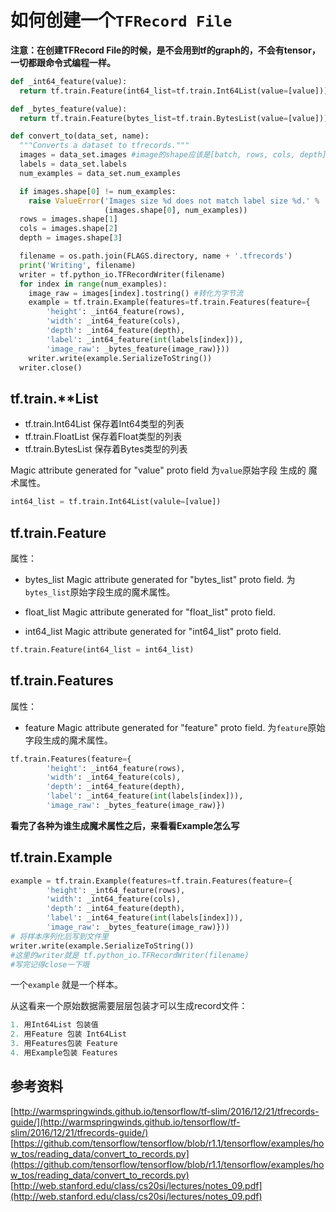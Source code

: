 # 如何创建一个`TFRecord File`

**注意：在创建TFRecord File的时候，是不会用到tf的graph的，不会有tensor，一切都跟命令式编程一样。**

```python
def _int64_feature(value):
  return tf.train.Feature(int64_list=tf.train.Int64List(value=[value]))

def _bytes_feature(value):
  return tf.train.Feature(bytes_list=tf.train.BytesList(value=[value]))

def convert_to(data_set, name):
  """Converts a dataset to tfrecords."""
  images = data_set.images #image的shape应该是[batch, rows, cols, depth]
  labels = data_set.labels
  num_examples = data_set.num_examples

  if images.shape[0] != num_examples:
    raise ValueError('Images size %d does not match label size %d.' %
                     (images.shape[0], num_examples))
  rows = images.shape[1]
  cols = images.shape[2]
  depth = images.shape[3]

  filename = os.path.join(FLAGS.directory, name + '.tfrecords')
  print('Writing', filename)
  writer = tf.python_io.TFRecordWriter(filename)
  for index in range(num_examples):
    image_raw = images[index].tostring() #转化为字节流
    example = tf.train.Example(features=tf.train.Features(feature={
        'height': _int64_feature(rows),
        'width': _int64_feature(cols),
        'depth': _int64_feature(depth),
        'label': _int64_feature(int(labels[index])),
        'image_raw': _bytes_feature(image_raw)}))
    writer.write(example.SerializeToString())
  writer.close()
```

## tf.train.\*\*List

* tf.train.Int64List 保存着Int64类型的列表
* tf.train.FloatList 保存着Float类型的列表
* tf.train.BytesList 保存着Bytes类型的列表

Magic attribute generated for "value" proto field
为`value`原始字段 生成的 魔术属性。
```python
int64_list = tf.train.Int64List(valule=[value])

```

## tf.train.Feature
属性：

* bytes_list
Magic attribute generated for "bytes_list" proto field.
为`bytes_list`原始字段生成的魔术属性。

* float_list
Magic attribute generated for "float_list" proto field.

* int64_list
Magic attribute generated for "int64_list" proto field.

```python
tf.train.Feature(int64_list = int64_list)
```

## tf.train.Features
属性：
* feature
Magic attribute generated for "feature" proto field.
为`feature`原始字段生成的魔术属性。

```python
tf.train.Features(feature={
        'height': _int64_feature(rows),
        'width': _int64_feature(cols),
        'depth': _int64_feature(depth),
        'label': _int64_feature(int(labels[index])),
        'image_raw': _bytes_feature(image_raw)})
```

**看完了各种为谁生成魔术属性之后，来看看Example怎么写**
## tf.train.Example
```python
example = tf.train.Example(features=tf.train.Features(feature={
        'height': _int64_feature(rows),
        'width': _int64_feature(cols),
        'depth': _int64_feature(depth),
        'label': _int64_feature(int(labels[index])),
        'image_raw': _bytes_feature(image_raw)}))
# 将样本序列化后写到文件里
writer.write(example.SerializeToString())
#这里的writer就是 tf.python_io.TFRecordWriter(filename)
#写完记得close一下哦
```

一个`example` 就是一个样本。

从这看来一个原始数据需要层层包装才可以生成record文件：

```python
1. 用Int64List 包装值
2. 用Feature 包装 Int64List
3. 用Features包装 Feature
4. 用Example包装 Features
```

## 参考资料
[http://warmspringwinds.github.io/tensorflow/tf-slim/2016/12/21/tfrecords-guide/](http://warmspringwinds.github.io/tensorflow/tf-slim/2016/12/21/tfrecords-guide/)
[https://github.com/tensorflow/tensorflow/blob/r1.1/tensorflow/examples/how_tos/reading_data/convert_to_records.py](https://github.com/tensorflow/tensorflow/blob/r1.1/tensorflow/examples/how_tos/reading_data/convert_to_records.py)
[http://web.stanford.edu/class/cs20si/lectures/notes_09.pdf](http://web.stanford.edu/class/cs20si/lectures/notes_09.pdf)
